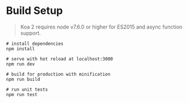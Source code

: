 # Build Setup

>Koa 2 requires node v7.6.0 or higher for ES2015 and async function support.

```
# install dependencies
npm install

# serve with hot reload at localhost:3000
npm run dev

# build for production with minification
npm run build

# run unit tests
npm run test
```
